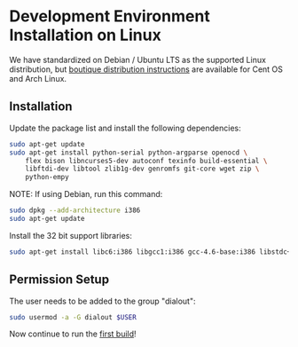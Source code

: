 # Development Environment Installation on Linux

We have standardized on Debian / Ubuntu LTS as the supported Linux distribution, but [boutique distribution instructions](starting-installing-linux-boutique.md) are available for Cent OS and Arch Linux.

## Installation

Update the package list and install the following dependencies:

```sh
sudo apt-get update
sudo apt-get install python-serial python-argparse openocd \
    flex bison libncurses5-dev autoconf texinfo build-essential \
    libftdi-dev libtool zlib1g-dev genromfs git-core wget zip \
    python-empy
```

NOTE: If using Debian, run this command:
```sh
sudo dpkg --add-architecture i386
sudo apt-get update
```

Install the 32 bit support libraries:

```sh
sudo apt-get install libc6:i386 libgcc1:i386 gcc-4.6-base:i386 libstdc++5:i386 libstdc++6:i386
```

## Permission Setup

The user needs to be added to the group "dialout":

```sh
sudo usermod -a -G dialout $USER
```

Now continue to run the [first build](starting-building.md)!
